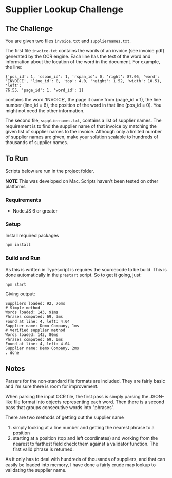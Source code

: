 # Supplier Lookup Challenge

## The Challenge

You are given two files `invoice.txt` and `suppliernames.txt`. 

The first file `invoice.txt` contains the words of an invoice (see invoice.pdf)
generated by the OCR engine. Each line has the text of the word
and information about the location of the word in the document. For
example, the line:

```
{'pos_id': 1, 'cspan_id': 1, 'rspan_id': 0, 'right': 87.06, 'word':
'INVOICE', 'line_id': 0, 'top': 4.0, 'height': 1.52, 'width': 10.51, 'left':
76.55, 'page_id': 1, 'word_id': 1}
```

contains the word 'INVOICE', the page it came from (page_id = 1),
the line number (line_id = 6), the position of the word in that line
(pos_id = 0).
You might not need the other information. 

The second file, `suppliernames.txt`, contains a list of supplier names.
The requirement is to find the supplier name of that invoice by
matching the given list of supplier names to the invoice.
Although only a limited number of supplier names are given, make
your solution scalable to hundreds of thousands of supplier names.

## To Run

Scripts below are run in the project folder.

**NOTE** This was developed on Mac. Scripts haven't been tested on other platforms

### Requirements

* Node.JS 6 or greater

### Setup

Install required packages

```bash
npm install
```

### Build and Run

As this is written in Typescript is requires the sourcecode to be build.
This is done automatically in the `prestart` script. So to get it going, just:

```bash
npm start
```

Giving output:

```
Suppliers loaded: 92, 76ms
# Simple method
Words loaded: 143, 91ms
Phrases computed: 69, 3ms
Found at line: 4, left: 4.04
Supplier name: Demo Company, 1ms
# Verified supplier method
Words loaded: 143, 80ms
Phrases computed: 69, 0ms
Found at line: 4, left: 4.04
Supplier name: Demo Company, 2ms
. done
```

## Notes

Parsers for the non-standard file formats are included. They
are fairly basic and I'm sure there is room for improvement.

When parsing the input OCR file, the first pass is simply parsing
the JSON-like file format into objects representing each word. Then 
there is a second pass that groups consecutive words into "phrases".

There are two methods of getting out the supplier name

1. simply looking at a line number and getting the nearest phrase to a position
2. starting at a position (top and left coordinates) and working from 
the nearest to farthest field check them against a validator function.
The first valid phrase is returned.

As it only has to deal with hundreds of thousands of suppliers,
and that can easily be loaded into memory, I have done a fairly 
crude map lookup to validating the supplier name.
